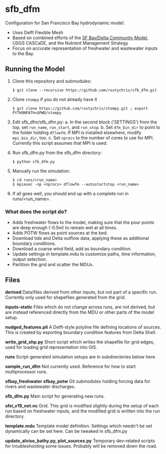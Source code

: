 # sfb_dfm

Configuration for San Francisco Bay hydrodynamic model:
 * Uses Delft Flexible Mesh
 * Based on combined efforts of the [SF Bay/Delta Community Model](http://www.d3d-baydelta.org/), USGS CASCaDE, and the Nutrient Management Strategy
 * Focus on accurate representation of freshwater and wastewater inputs to the Bay.

## Running the Model

1. Clone this repository and submodules:

    ```$ git clone --recursive https://github.com/rustychris/sfb_dfm.git```

2. Clone `stompy` if you do not already have it

    ```$ git clone https://github.com/rustychris/stompy.git ; export PYTHONPATH=$PWD/stompy```
    
3. Edit sfb_dfm/sfb_dfm.py:
  a. In the second block ('SETTINGS') from the top, set `run_name`, `run_start`, and `run_stop`.
  b. Set `dfm_bin_dir` to point to the folder holding `dflowfm`.  If MPI is installed elsewhere, modify `mpi_bin_dir`, too.
  c. Set `nprocs` to the number of cores to use for MPI.  Currently this script assumes that MPI is used.
  
4. Run sfb_dfm.py from the sfb_dfm directory:

    ```
    $ python sfb_dfm.py
    ```
    
5. Manually run the simulation:

     ```
     $ cd runs/<run_name>
     $ mpiexec -np <nprocs> dflowfm --autostartstop <run_name>
     ```
  
5. If all goes well, you should end up with a complete run in runs/<run_name>.

### What does the script do?

* Adds freshwater flows to the model, making sure that the pour points are deep enough (-0.5m) to remain wet at all times.
* Adds POTW flows as point sources at the bed.
* Download tide and Delta outflow data, applying these as additional boundary conditions.
* Download a coarse wind field, add as boundary condition.
* Update settings in template.mdu to customize paths, time information, output selection.
* Partition the grid and scatter the MDUs.

## Files

**derived**
  Data/files derived from other inputs, but not part of a specific run.
  Currently only used for shapefiles generated from the grid.
  
**inputs-static**
  Files which do not change across runs, are not derived, but are instead
  referenced directly from the MDU or other parts of the model setup.
  
**nudged_features.pli**
  A Delft-style polyline file defining locations of sources.  This is created
  by exporting boundary condition features from Delta Shell.
  
**write_grid_shp.py**
  Short script which writes the shapefile for grid edges, used for loading
  grid representation into GIS.
  
**runs**
  Script-generated simulation setups are in subdirectories below here.
  
**sample_run_dfm**
  Not currently used.  Reference for how to start multiprocessor runs.
  
**sfbay_freshwater**
**sfbay_potw**
  Git submodules holding forcing data for rivers and wastewater discharges.
  
**sfb_dfm.py**
  Main script for generating new runs.
  
**sfei_v19_net.nc**
  Grid.  This grid is modified slightly during the setup of each run based
  on freshwater inputs, and the modified grid is written into the run directory.
  
**template.mdu**
  Template model definition.  Settings which needn't be set dynamically can
  be set here.  Can be tweaked in sfb_dfm.py
  
**update_alviso_bathy.py, plot_sources.py**
  Temporary dev-related scripts for troubleshooting some issues.  Probably
  will be removed down the road.

 
